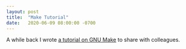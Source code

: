 ```yaml
---
layout: post
title:  "Make Tutorial"
date:   2020-06-09 08:00:00 -0700
---
```


A while back I wrote [a tutorial on GNU Make](https://github.com/kyclark/make-tutorial) to share with colleagues.
